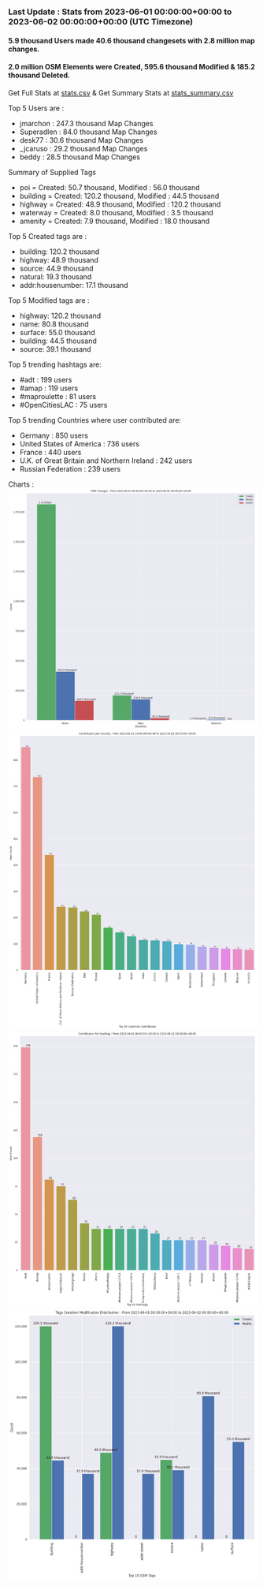 ### Last Update : Stats from 2023-06-01 00:00:00+00:00 to 2023-06-02 00:00:00+00:00 (UTC Timezone)

#### 5.9 thousand Users made 40.6 thousand changesets with 2.8 million map changes.
#### 2.0 million OSM Elements were Created, 595.6 thousand Modified & 185.2 thousand Deleted.
Get Full Stats at [stats.csv](/stats/Global/Daily/stats.csv)
 & Get Summary Stats at [stats_summary.csv](/stats/Global/Daily/stats_summary.csv)

Top 5 Users are : 
- jmarchon : 247.3 thousand Map Changes
- Superadlen : 84.0 thousand Map Changes
- desk77 : 30.6 thousand Map Changes
- _jcaruso : 29.2 thousand Map Changes
- beddy : 28.5 thousand Map Changes

Summary of Supplied Tags
- poi = Created: 50.7 thousand, Modified : 56.0 thousand
- building = Created: 120.2 thousand, Modified : 44.5 thousand
- highway = Created: 48.9 thousand, Modified : 120.2 thousand
- waterway = Created: 8.0 thousand, Modified : 3.5 thousand
- amenity = Created: 7.9 thousand, Modified : 18.0 thousand


Top 5 Created tags are :
- building: 120.2 thousand
- highway: 48.9 thousand
- source: 44.9 thousand
- natural: 19.3 thousand
- addr:housenumber: 17.1 thousand


Top 5 Modified tags are :
- highway: 120.2 thousand
- name: 80.8 thousand
- surface: 55.0 thousand
- building: 44.5 thousand
- source: 39.1 thousand


Top 5 trending hashtags are:
- #adt : 199 users
- #amap : 119 users
- #maproulette : 81 users
- #OpenCitiesLAC : 75 users


Top 5 trending Countries where user contributed are:
- Germany : 850 users
- United States of America : 736 users
- France : 440 users
- U.K. of Great Britain and Northern Ireland : 242 users
- Russian Federation : 239 users


 Charts : 
![Alt text](./stats_osm_changes.png) 
![Alt text](./stats_users_per_country.png) 
![Alt text](./stats_users_per_hashtag.png) 
![Alt text](./stats_tags.png) 
